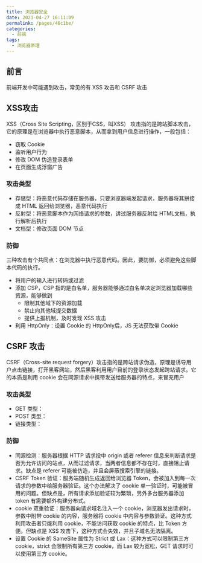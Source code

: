 ```yaml
---
title: 浏览器安全
date: 2021-04-27 16:11:09
permalink: /pages/46c1be/
categories:
  - 前端
tags:
  - 浏览器原理
---
```

## 前言
前端开发中可能遇到攻击，常见的有 XSS 攻击和 CSRF 攻击

## XSS攻击
XSS（Cross Site Scripting，区别于CSS，叫XSS） 攻击指的是跨站脚本攻击，它的原理是在浏览器中执行恶意脚本，从而拿到用户信息进行操作，一般包括：
- 窃取 Cookie
- 监听用户行为
- 修改 DOM 伪造登录表单
- 在页面生成浮窗广告

### 攻击类型
- 存储型：将恶意代码存储在服务器，只要浏览器端发起请求，服务器将其拼接成 HTML 返回给浏览器，恶意代码执行
- 反射型：将恶意脚本作为网络请求的参数，讲过服务器反射给 HTML文档，执行解析后执行
- 文档型：修改页面 DOM 节点

### 防御
三种攻击有个共同点：在浏览器中执行恶意代码。因此，要防御，必须避免这些脚本代码的执行。
- 将用户的输入进行转码或过滤
- 添加 CSP，CSP 指的是白名单，服务器能够通过白名单决定浏览器加载哪些资源，能够做到
  - 限制其他域下的资源加载
  - 禁止向其他域提交数据
  - 提供上报机制，及时发现 XSS 攻击
- 利用 HttpOnly：设置 Cookie 的 HttpOnly后，JS 无法获取带 Cookie

## CSRF 攻击
CSRF（Cross-site request forgery）攻击指的是跨站请求伪造，原理是诱导用户点击链接，打开黑客网站，然后黑客利用用户目前的登录状态发起跨站请求。它的本质是利用 cookie 会在同源请求中携带发送给服务器的特点，来冒充用户

### 攻击类型
- GET 类型：
- POST 类型：
- 链接类型：

### 防御
- 同源检测：服务器根据 HTTP 请求投中 origin 或者 referer 信息来判断请求是否为允许访问的站点，从而过滤请求，当两者信息都不存在时，直接阻止请求。缺点是 referer 可能被仿造，并且会屏蔽搜索引擎的链接。
- CSRF Token 验证：服务端随机生成返回给浏览器 Token，会被加入到每一次请求的参数中给服务器验证。这个办法解决了 cookie 单一验证时，可能被冒用的问题。但缺点是，所有请求添加验证较为繁琐，另外多台服务器添加 token 有需要额外构建分布式。
- cookie 双重验证：服务器向请求域名注入一个 cookie，浏览器发出请求时，参数中附带 cookie 的内容，服务器将 cookie 中内容与参数验证。这种方式利用攻击者只能利用 cookie，不能访问获取 cookie 的特点，比 Token 方便。但缺点是 XSS 攻击下，这种方式会失效，并且子域名无法隔离。
- 设置 Cookie 的 SameSite 属性为 Strict 或 Lax：这种方式可以限制第三方 cookie，strict 会限制所有第三方 cookie，而 Lax 较为宽松，GET 请求时可以使用第三方 cookie。

